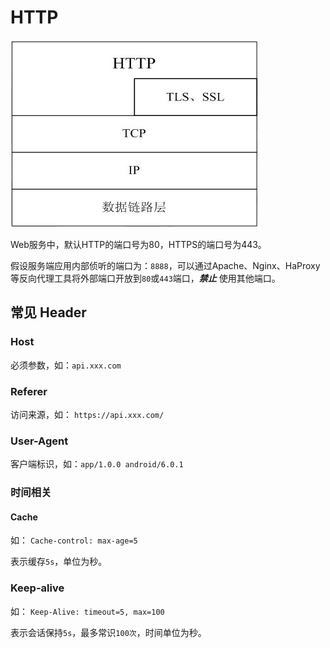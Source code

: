 # HTTP

![Image](/_static/basic/http.jpg)

Web服务中，默认HTTP的端口号为80，HTTPS的端口号为443。

假设服务端应用内部侦听的端口为：`8888`，可以通过Apache、Nginx、HaProxy等反向代理工具将外部端口开放到`80`或`443`端口，***禁止*** 使用其他端口。

## 常见 Header

### Host

必须参数，如：`api.xxx.com`

### Referer

访问来源，如： `https://api.xxx.com/`

### User-Agent

客户端标识，如：`app/1.0.0 android/6.0.1`

### 时间相关

#### Cache

如： `Cache-control: max-age=5`

表示缓存`5s`，单位为秒。

### Keep-alive

如： `Keep-Alive: timeout=5, max=100`

表示会话保持`5s`，最多常识`100次`，时间单位为秒。
